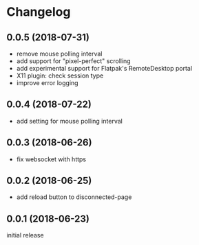 # Changelog

## 0.0.5 (2018-07-31)

  * remove mouse polling interval
  * add support for "pixel-perfect" scrolling
  * add experimental support for Flatpak's RemoteDesktop portal
  * X11 plugin: check session type
  * improve error logging

## 0.0.4 (2018-07-22)

  * add setting for mouse polling interval

## 0.0.3 (2018-06-26)

  * fix websocket with https

## 0.0.2 (2018-06-25)

  * add reload button to disconnected-page

## 0.0.1 (2018-06-23)

initial release
